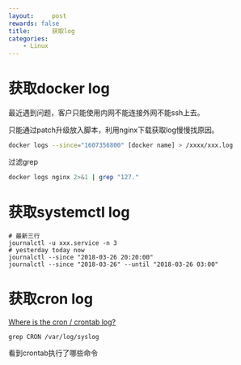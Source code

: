 ```yaml
---
layout:     post
rewards: false
title:      获取log
categories:
    - Linux
---
```




# 获取docker log



最近遇到问题，客户只能使用内网不能连接外网不能ssh上去。

只能通过patch升级放入脚本，利用nginx下载获取log慢慢找原因。

```sh
docker logs --since="1607356800" [docker name] > /xxxx/xxx.log
```



过滤grep

```sh
docker logs nginx 2>&1 | grep "127." 
```







# 获取systemctl log

```shell
# 最新三行
journalctl -u xxx.service -n 3
# yesterday today now
journalctl --since "2018-03-26 20:20:00"
journalctl --since "2018-03-26" --until "2018-03-26 03:00"

```



# 获取cron log

 [Where is the cron / crontab log?](https://askubuntu.com/questions/56683/where-is-the-cron-crontab-log)



```
grep CRON /var/log/syslog
```

看到crontab执行了哪些命令